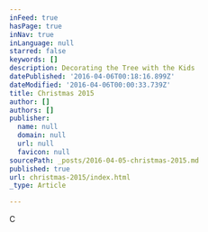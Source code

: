 ```yaml
---
inFeed: true
hasPage: true
inNav: true
inLanguage: null
starred: false
keywords: []
description: Decorating the Tree with the Kids
datePublished: '2016-04-06T00:18:16.899Z'
dateModified: '2016-04-06T00:00:33.739Z'
title: Christmas 2015
author: []
authors: []
publisher:
  name: null
  domain: null
  url: null
  favicon: null
sourcePath: _posts/2016-04-05-christmas-2015.md
published: true
url: christmas-2015/index.html
_type: Article

---
```

C